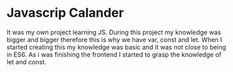 # Javascrip Calander
It was my own project learning JS. During this project my knowledge was bigger and bigger therefore this is why we have var, const and let.
When I started creating this my knowledge was basic and it was not close to being in ES6. As i was finishing the frontend I started to grasp the knowledge of let and const.
